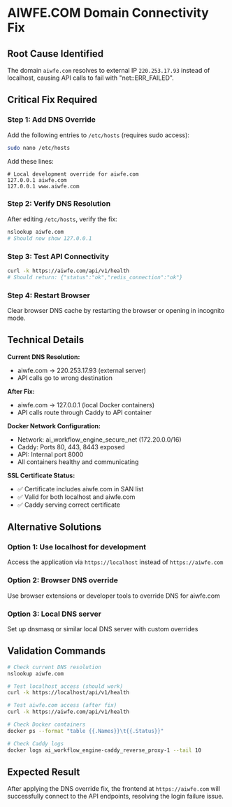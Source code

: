 # AIWFE.COM Domain Connectivity Fix

## Root Cause Identified
The domain `aiwfe.com` resolves to external IP `220.253.17.93` instead of localhost, causing API calls to fail with "net::ERR_FAILED".

## Critical Fix Required

### Step 1: Add DNS Override
Add the following entries to `/etc/hosts` (requires sudo access):

```bash
sudo nano /etc/hosts
```

Add these lines:
```
# Local development override for aiwfe.com
127.0.0.1 aiwfe.com
127.0.0.1 www.aiwfe.com
```

### Step 2: Verify DNS Resolution
After editing `/etc/hosts`, verify the fix:

```bash
nslookup aiwfe.com
# Should now show 127.0.0.1
```

### Step 3: Test API Connectivity
```bash
curl -k https://aiwfe.com/api/v1/health
# Should return: {"status":"ok","redis_connection":"ok"}
```

### Step 4: Restart Browser
Clear browser DNS cache by restarting the browser or opening in incognito mode.

## Technical Details

**Current DNS Resolution:**
- aiwfe.com → 220.253.17.93 (external server)
- API calls go to wrong destination

**After Fix:**
- aiwfe.com → 127.0.0.1 (local Docker containers)
- API calls route through Caddy to API container

**Docker Network Configuration:**
- Network: ai_workflow_engine_secure_net (172.20.0.0/16)
- Caddy: Ports 80, 443, 8443 exposed
- API: Internal port 8000
- All containers healthy and communicating

**SSL Certificate Status:**
- ✅ Certificate includes aiwfe.com in SAN list
- ✅ Valid for both localhost and aiwfe.com
- ✅ Caddy serving correct certificate

## Alternative Solutions

### Option 1: Use localhost for development
Access the application via `https://localhost` instead of `https://aiwfe.com`

### Option 2: Browser DNS override
Use browser extensions or developer tools to override DNS for aiwfe.com

### Option 3: Local DNS server
Set up dnsmasq or similar local DNS server with custom overrides

## Validation Commands

```bash
# Check current DNS resolution
nslookup aiwfe.com

# Test localhost access (should work)
curl -k https://localhost/api/v1/health

# Test aiwfe.com access (after fix)
curl -k https://aiwfe.com/api/v1/health

# Check Docker containers
docker ps --format "table {{.Names}}\t{{.Status}}"

# Check Caddy logs
docker logs ai_workflow_engine-caddy_reverse_proxy-1 --tail 10
```

## Expected Result
After applying the DNS override fix, the frontend at `https://aiwfe.com` will successfully connect to the API endpoints, resolving the login failure issue.